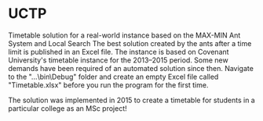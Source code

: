 # UCTP
Timetable solution for a real-world instance based on the MAX-MIN Ant System and Local Search
The best solution created by the ants after a time limit is published in an Excel file.
The instance is based on Covenant University's timetable instance for the 2013–2015 period. Some new demands have been required of an automated solution since then.
Navigate to the "...\bin\Debug" folder and create an empty Excel file called "Timetable.xlsx" before you run the program for the first time.

The solution was implemented in 2015 to create a timetable for students in a particular college as an MSc project!
